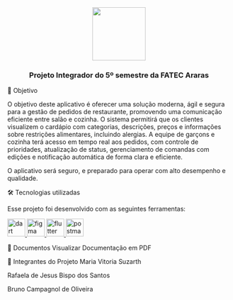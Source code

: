 <div align="center"> <img src="https://github.com/mvitoriasuz/TechBistro/blob/main/Prototipação/Logomarca/%5BSem%20Fundo%20-%20Branco%5D%20-%20Logo%20TechBistro.png" width="120"/> <h3>Projeto Integrador do 5º semestre da FATEC Araras</h3> </div>
🎯 Objetivo
<p>O objetivo deste aplicativo é oferecer uma solução moderna, ágil e segura para a gestão de pedidos de restaurante, promovendo uma comunicação eficiente entre salão e cozinha. O sistema permitirá que os clientes visualizem o cardápio com categorias, descrições, preços e informações sobre restrições alimentares, incluindo alergias. A equipe de garçons e cozinha terá acesso em tempo real aos pedidos, com controle de prioridades, atualização de status, gerenciamento de comandas com edições e notificação automática de forma clara e eficiente.</p> <p>O aplicativo será seguro, e preparado para operar com alto desempenho e qualidade.</p>
🛠️ Tecnologias utilizadas
<p>Esse projeto foi desenvolvido com as seguintes ferramentas:</p> <p align="left"> <a href="https://dart.dev" target="_blank" rel="noreferrer"> <img src="https://www.vectorlogo.zone/logos/dartlang/dartlang-icon.svg" alt="dart" width="40" height="40"/> </a> <a href="https://www.figma.com/" target="_blank" rel="noreferrer"> <img src="https://www.vectorlogo.zone/logos/figma/figma-icon.svg" alt="figma" width="40" height="40"/> </a> <a href="https://flutter.dev" target="_blank" rel="noreferrer"> <img src="https://www.vectorlogo.zone/logos/flutterio/flutterio-icon.svg" alt="flutter" width="40" height="40"/> </a> <a href="https://postman.com" target="_blank" rel="noreferrer"> <img src="https://www.vectorlogo.zone/logos/getpostman/getpostman-icon.svg" alt="postman" width="40" height="40"/> </a> </p>
📄 Documentos
Visualizar Documentação em PDF

👥 Integrantes do Projeto
Maria Vitoria Suzarth

Rafaela de Jesus Bispo dos Santos

Bruno Campagnol de Oliveira

